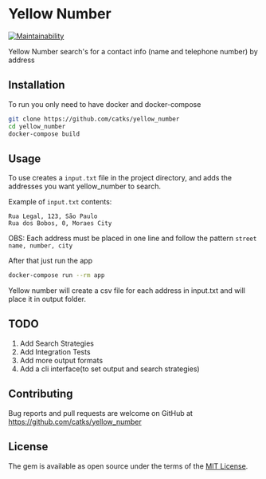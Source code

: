 
# Yellow Number

[![Maintainability](https://api.codeclimate.com/v1/badges/d132c156723f91e45756/maintainability)](https://codeclimate.com/github/catks/yellow_number/maintainability)

Yellow Number search's for a contact info (name and telephone number) by address

## Installation

To run you only need to have docker and docker-compose

```bash
git clone https://github.com/catks/yellow_number
cd yellow_number
docker-compose build
```

## Usage

To use creates a `input.txt` file in the project directory, and adds the addresses you want yellow_number to search.

Example of `input.txt` contents:

```
Rua Legal, 123, São Paulo
Rua dos Bobos, 0, Moraes City
```

OBS: Each address must be placed in one line and follow the pattern `street name, number, city`

After that just run the app

```bash
docker-compose run --rm app
```

Yellow number will create a csv file for each address in input.txt and will place it in output folder.

## TODO

 1. Add Search Strategies
 2. Add Integration Tests
 3. Add more output formats
 4. Add a cli interface(to set output and search strategies)

## Contributing

Bug reports and pull requests are welcome on GitHub at https://github.com/catks/yellow_number

## License

The gem is available as open source under the terms of the [MIT License](https://opensource.org/licenses/MIT).
